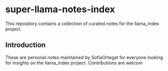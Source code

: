 # super-llama-notes-index
This repository contains a collection of curated notes for the llama_index project.

## Introduction
These are personal notes maintained by SofiaOrtegat for everyone looking for insights on the llama_index project. Contributions are welcom